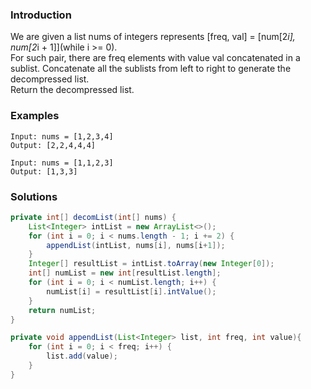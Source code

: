 ### Introduction
We are given a list nums of integers represents [freq, val] = [num[2*i], num[2*i + 1]](while i >= 0).  
For such pair, there are freq elements with value val concatenated in a sublist. Concatenate all the sublists from left to right to generate the decompressed list.  
Return the decompressed list.

### Examples
```
Input: nums = [1,2,3,4]
Output: [2,2,4,4,4]

Input: nums = [1,1,2,3]
Output: [1,3,3]
```

### Solutions
```java
private int[] decomList(int[] nums) {
    List<Integer> intList = new ArrayList<>();
    for (int i = 0; i < nums.length - 1; i += 2) {
        appendList(intList, nums[i], nums[i+1]);
    }
    Integer[] resultList = intList.toArray(new Integer[0]);
    int[] numList = new int[resultList.length];
    for (int i = 0; i < numList.length; i++) {
        numList[i] = resultList[i].intValue();
    }
    return numList;
}

private void appendList(List<Integer> list, int freq, int value){
    for (int i = 0; i < freq; i++) {
        list.add(value);
    }
}
```